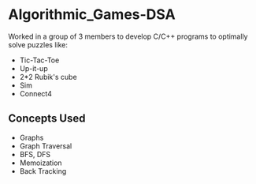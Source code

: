 # Algorithmic_Games-DSA

Worked in a group of 3 members to develop C/C++ programs to optimally solve puzzles like:

* Tic-Tac-Toe
* Up-it-up
* 2*2 Rubik's cube
* Sim
* Connect4

## Concepts Used

* Graphs
* Graph Traversal
* BFS, DFS
* Memoization
* Back Tracking
